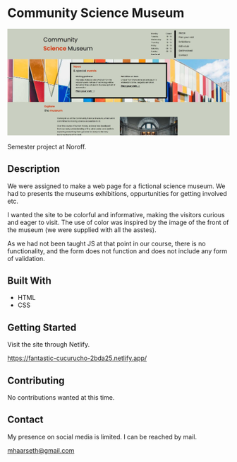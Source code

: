 # Community Science Museum

![image](https://github.com/mhaarseth/ScienceMuseum/blob/main/images/CommunityScienceMuseum.jpg?raw=true)

Semester project at Noroff.

## Description

We were assigned to make a web page for a fictional science museum. We had to presents the museums exhibitions, oppurtunities for getting involved etc.

I wanted the site to be colorful and informative, making the visitors curious and eager to visit. The use of color was inspired by the image of the front of the museum (we were supplied with all the asstes).

As we had not been taught JS at that point in our course, there is no functionality, and the form does not function and does not include any form of validation.

## Built With

- HTML
- CSS

## Getting Started

Visit the site through Netlify.

https://fantastic-cucurucho-2bda25.netlify.app/

## Contributing

No contributions wanted at this time.

## Contact

My presence on social media is limited. I can be reached by mail.

mhaarseth@gmail.com
